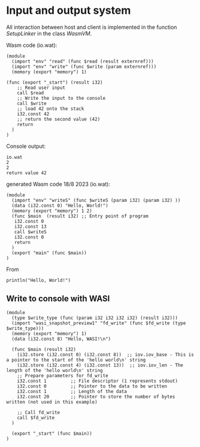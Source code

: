 # Input and output system

All interaction between host and client is implemented in the function _SetupLinker_ in the class _WasmVM_.

Wasm code (io.wat):

```wat
(module
  (import "env" "read" (func $read (result externref)))
  (import "env" "write" (func $write (param externref)))
  (memory (export "memory") 1)

(func (export "_start") (result i32)
    ;; Read user input
    call $read     
    ;; Write the input to the console
    call $write    
    ;; load 42 onto the stack
    i32.const 42
    ;; return the second value (42)
    return
  )
)
```

Console output:

```
io.wat
2
2
return value 42
```

generated Wasm code 18/8 2023 (io.wat):

```wat
(module
  (import "env" "writeS" (func $writeS (param i32) (param i32) ))
  (data (i32.const 0) "Hello, World!")
  (memory (export "memory") 1 2)
  (func $main  (result i32) ;; Entry point of program 
   i32.const 0
   i32.const 13
   call $writeS
   i32.const 0
   return
  )
  (export "main" (func $main))
)
```

From

```hyg
println("Hello, World!")
```


## Write to console with WASI

```wat
(module
  (type $write_type (func (param i32 i32 i32 i32) (result i32)))
  (import "wasi_snapshot_preview1" "fd_write" (func $fd_write (type $write_type)))
  (memory (export "memory") 1)
  (data (i32.const 8) "Hello, WASI!\n")

  (func $main (result i32)
    (i32.store (i32.const 0) (i32.const 8))  ;; iov.iov_base - This is a pointer to the start of the 'hello world\n' string
    (i32.store (i32.const 4) (i32.const 13))  ;; iov.iov_len - The length of the 'hello world\n' string
    ;; Prepare parameters for fd_write
    i32.const 1         ;; File descriptor (1 represents stdout)
    i32.const 0         ;; Pointer to the data to be written
    i32.const 1         ;; Length of the data
    i32.const 20        ;; Pointer to store the number of bytes written (not used in this example)

    ;; Call fd_write
    call $fd_write
  )

  (export "_start" (func $main))
)
```